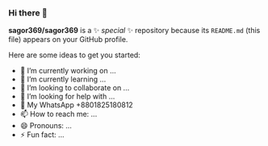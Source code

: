 ### Hi there 👋


**sagor369/sagor369** is a ✨ _special_ ✨ repository because its `README.md` (this file) appears on your GitHub profile.

Here are some ideas to get you started:

- 🔭 I’m currently working on ...
- 🌱 I’m currently learning ... 
- 👯 I’m looking to collaborate on ...
- 🤔 I’m looking for help with ...
- 💬 My WhatsApp +8801825180812
- 📫 How to reach me: ...
- 😄 Pronouns: ...
- ⚡ Fun fact: ...



